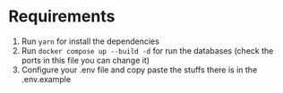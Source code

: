 # Requirements

1. Run `yarn` for install the dependencies
2. Run `docker compose up --build -d` for run the databases (check the ports in this file you can change it)
3. Configure your .env file and copy paste the stuffs there is in the .env.example

